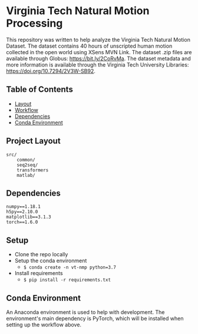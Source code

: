 # Virginia Tech Natural Motion Processing

This repository was written to help analyze the Virginia Tech Natural Motion Dataset. The dataset contains 40 hours of unscripted human motion collected in the open world using XSens MVN Link. The dataset .zip files are available through Globus: https://bit.ly/2CoRvMa. The dataset metadata and more information is available through the Virginia Tech University Libraries: https://doi.org/10.7294/2V3W-SB92.

## Table of Contents

- [Layout](#project-layout)
- [Workflow](#workflow)
- [Dependencies](#dependencies)
- [Conda Environment](#conda-environment)

## Project Layout
                                       
    src/                                                                                                  
        common/
        seq2seq/
        transformers                                       
        matlab/

## Dependencies

    numpy==1.18.1
    h5py==2.10.0
    matplotlib==3.1.3
    torch==1.6.0

## Setup

- Clone the repo locally
- Setup the conda environment
    - `$ conda create -n vt-nmp python=3.7`
- Install requirements
    - `$ pip install -r requirements.txt`

## Conda Environment

An Anaconda environment is used to help with development. The environment's main dependency is PyTorch, which will be installed when setting up the workflow above.
